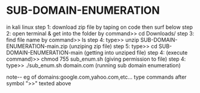 # SUB-DOMAIN-ENUMERATION
in kali linux
step 1: download zip file by taping on code then surf below
step 2: open terminal & get into the folder by command>> cd Downloads/
step 3: find file name by command>> ls
step 4: type>> unzip SUB-DOMAIN-ENUMERATION-main.zip (unziping zip file)
step 5: type>> cd SUB-DOMAIN-ENUMERATION-main (getting into unziped file)
step 4: (execute command)>> chmod 755 sub_enum.sh (giving permission to file)
step 4: type>> ./sub_enum.sh domain.com (running sub domain enumeration)

note-- eg of domains:google.com,yahoo.com,etc...
       type commands after symbol ">>" texted above
